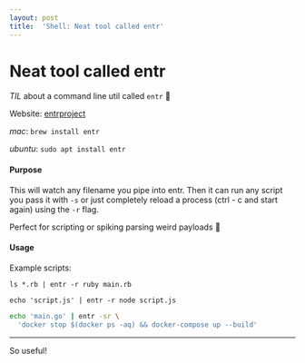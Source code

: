 ```yaml
---
layout: post
title:  'Shell: Neat tool called entr'
---
```


# Neat tool called entr

*TIL* about a command line util called `entr` :tada:

Website: [entrproject](http://eradman.com/entrproject/)

_mac_: `brew install entr`

_ubuntu_: `sudo apt install entr`

#### Purpose

This will watch any filename you pipe into entr. Then it can run any script you pass it with `-s` or just completely reload a process (ctrl - c and start again) using the `-r` flag.

Perfect for scripting or spiking parsing weird payloads :rocket:

#### Usage

Example scripts:

`ls *.rb | entr -r ruby main.rb`

`echo 'script.js' | entr -r node script.js`

```bash
echo 'main.go' | entr -sr \
  'docker stop $(docker ps -aq) && docker-compose up --build'
```

***

So useful!
